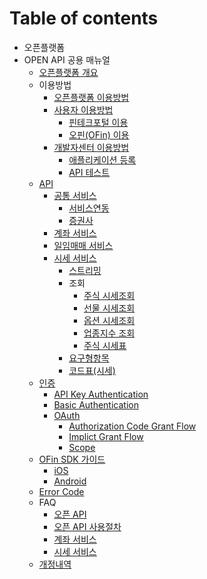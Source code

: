 # Table of contents

* 오픈플랫폼
* OPEN API 공용 매뉴얼
  * [오픈플랫폼 개요](1/undefined.md)
  * 이용방법
    * [오픈플랫폼 이용방법](1/undefined-4/undefined-1.md)
    * [사용자 이용방법](1/undefined-4/undefined/README.md)
      * [핀테크포털 이용](1/undefined-4/undefined/undefined.md)
      * [오핀\(OFin\) 이용](1/undefined-4/undefined/ofin.md)
    * [개발자센터 이용방법](1/undefined-4/undefined-2/README.md)
      * [애플리케이션 등록](1/undefined-4/undefined-2/undefined.md)
      * [API 테스트](1/undefined-4/undefined-2/untitled.md)
  * [API](1/api-2/README.md)
    * [공통 서비스](1/api-2/undefined/README.md)
      * [서비스연동](1/api-2/undefined/undefined.md)
      * [증권사](1/api-2/undefined/undefined-2.md)
    * [계좌 서비스](1/api-2/undefined-1.md)
    * [일임매매 서비스](1/api-2/undefined-2.md)
    * [시세 서비스](1/api-2/untitled-1-1/README.md)
      * [스트리밍](1/api-2/untitled-1-1/undefined-4.md)
      * 조회
        * [주식 시세조회](1/api-2/untitled-1-1/undefined-9/undefined-6.md)
        * [선물 시세조회](1/api-2/untitled-1-1/undefined-9/undefined-2.md)
        * [옵션 시세조회](1/api-2/untitled-1-1/undefined-9/undefined-3.md)
        * [업종지수 조회](1/api-2/untitled-1-1/undefined-9/undefined-5.md)
        * [주식 시세표](1/api-2/untitled-1-1/undefined-9/undefined-7.md)
      * [요구형항목](1/api-2/untitled-1-1/undefined-1.md)
      * [코드표\(시세\)](1/api-2/untitled-1-1/undefined-8.md)
  * [인증](1/api-1/README.md)
    * [API Key Authentication](1/api-1/api-key-authentication.md)
    * [Basic Authentication](1/api-1/basic-authentication.md)
    * [OAuth](1/api-1/oauth/README.md)
      * [Authorization Code Grant Flow](1/api-1/oauth/authorization-code-grant-flow.md)
      * [Implict Grant Flow](1/api-1/oauth/untitled-1.md)
      * [Scope](1/api-1/oauth/scope.md)
  * [OFin SDK 가이드](1/ofin-sdk/README.md)
    * [iOS](1/ofin-sdk/ios-sdk.md)
    * [Android](1/ofin-sdk/android-sdk.md)
  * [Error Code](1/error.md)
  * FAQ
    * [오픈 API](1/faq/api-1.md)
    * [오픈 API 사용절차](1/faq/api.md)
    * [계좌 서비스](1/faq/undefined.md)
    * [시세 서비스](1/faq/api-2.md)
  * [개정내역](1/undefined-3.md)

